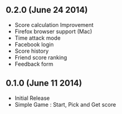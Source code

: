 ## 0.2.0 (June 24 2014)
- Score calculation Improvement
- Firefox browser support (Mac)
- Time attack mode
- Facebook login
- Score history
- Friend score ranking
- Feedback form

## 0.1.0 (June 11 2014)
- Initial Release
- Simple Game : Start, Pick and Get score
